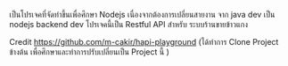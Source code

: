 เป็นโปรเจคที่จัดทำขึ้นเพื่อศึกษา Nodejs เนื่องจากต้องการเปลี่ยนสายงาน จาก java dev เป็น nodejs backend dev
โปรเจคนี้เป็น Restful API สำหรับ ระบบร้านขายข้าวแกง

Credit https://github.com/m-cakir/hapi-playground (ได้ทำการ Clone Project ข้างต้น เพื่อศึกษาและทำการปรับเปลี่ยนเป็น Project นี้ )

